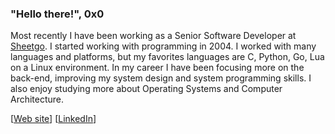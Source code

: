 ### "Hello there!", 0x0

Most recently I have been working as a Senior Software Developer at [Sheetgo](https://www.sheetgo.com/). I started working with programming in 2004. I worked with  many languages and platforms, but my favorites languages are C, Python, Go, Lua on a Linux environment. In my career I have been focusing more on the back-end, improving my system design and system programming skills. I also enjoy studying more about Operating Systems and Computer Architecture.

[[Web site](http://lucasklassmann.com)] [[LinkedIn](https://www.linkedin.com/in/lucasklassmann/)]

<!--
**klassmann/klassmann** is a ✨ _special_ ✨ repository because its `README.md` (this file) appears on your GitHub profile.

Here are some ideas to get you started:

- 🔭 I’m currently working on ...
- 🌱 I’m currently learning ...
- 👯 I’m looking to collaborate on ...
- 🤔 I’m looking for help with ...
- 💬 Ask me about ...
- 📫 How to reach me: ...
- 😄 Pronouns: ...
- ⚡ Fun fact: ...
-->
